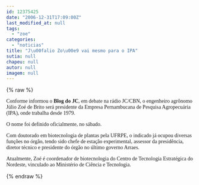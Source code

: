 ```yaml
---
id: 12375425
date: "2006-12-31T17:09:00Z"
last_modified_at: null
tags:
  - "zoe"
categories:
  - "noticias"
title: "J\u00falio Zo\u00e9 vai mesmo para o IPA"
sutia: null
chapeu: null
autor: null
imagem: null
---
```

{% raw %}
<p><P><FONT face=Verdana>Conforme informou o <STRONG>Blog do JC</STRONG>, em debate na rádio JC/CBN, o engenheiro agrônomo Júlio Zoé de Brito será presidente da Empresa Pernambucana de Pesquisa Agropecuária (IPA), onde trabalha desde 1979. </FONT></P></p>
<p><P><FONT face=Verdana>O&nbsp;nome foi definido oficialmente, no sábado. </FONT></P></p>
<p><P><FONT face=Verdana>Com doutorado em biotecnologia de plantas pela UFRPE, o indicado já ocupou diversas funções no órgão, tendo sido chefe de estação experimental, assessor da presidência, diretor técnico e presidente do órgão no último governo Arraes. </FONT></P></p>
<p><P><FONT face=Verdana>Atualmente, Zoé é coordenador de biotecnologia do Centro de Tecnologia Estratégica do Nordeste, vinculado ao Ministério de Ciência e Tecnologia.</FONT></P> </p>
{% endraw %}